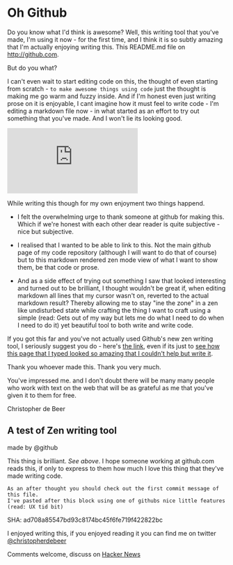 Oh Github
=========

Do you know what I'd think is awesome? Well, this writing tool that you've made, I'm using it now - for the first time, and I think it is so subtly amazing that I'm actually enjoying writing this. This README.md file on http://github.com. 

But do you what? 

I can't even wait to start editing code on this, the thought of even starting from scratch  - `to make awesome things using code` just the thought  is making me go warm and fuzzy inside. And if I'm honest even just writing prose on it is enjoyable, I cant imagine how it must feel to write code - I'm editing a markdown file now - in what started as an effort to try out something that you've made. And I won't lie its looking good. 

![Screenshot](https://raw.github.com/christopherdebeer/zen/master/README.md)

While writing this though for my own enjoyment two things happend. 

* I felt the overwhelming urge to thank someone at github for making this. Which if we're honest with each other dear reader is quite subjective - nice but subjective.

* I realised that I wanted to be able to link to this. Not the main github page of my code repository (although I will want to do that of course) but to this markdown rendered zen mode view of what I want to show them, be that code or prose.

* And as a side effect of trying out something I saw that looked interesting and turned out to be brilliant, I thought wouldn't be great if, when editing markdown all lines that my cursor wasn't on, reverted to the actual markdown result?
Thereby allowing me to stay "ine the zone" in a zen like undisturbed state while crafting the thing I want to craft using a simple (read: Gets out of my way but lets me do what I need to do when I need to do it) yet beautiful tool to both write and write code.

If you got this far and you've not actually used Github's new zen writing tool, I seriously suggest you do - here's [the link](https://github.com/blog/1379-zen-writing-mode), even if its just to [see how this page that I typed looked so amazing that I couldn't help but write it](https://github.com/christopherdebeer/zen/blob/master/README.md).

Thank you whoever made this. Thank you very much.

You've impressed me. and I don't doubt there will be many many people who work with text on the web that will be as grateful as me that you've given it to them for free.



Christopher de Beer


A test of Zen writing tool 
--------------------------
made by @github

This thing is brilliant. _See above_. I hope someone working at github.com reads this, if only to express to them how much I love this thing that they've made writing code.

    As an after thought you should check out the first commit message of this file. 
    I've pasted after this block using one of githubs nice little features (read: UX tid bit)

SHA: ad708a85547bd93c8174bc45f6fe719f422822bc

I enjoyed writing this, if you enjoyed reading it you can find me on twitter [@christopherdebeer](http://twitter.com/christopherdb)

Comments welcome, discuss on [Hacker News](http://news.ycombinator.com/item?id=5112242)
